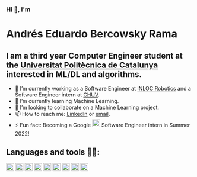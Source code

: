 ### Hi 👋, I'm
# Andrés Eduardo Bercowsky Rama


## I am a third year Computer Engineer student at the [Universitat Politècnica de Catalunya](https://www.upc.edu/) interested in ML/DL and algorithms.

- 🔭 I’m currently working as a Software Engineer at [INLOC Robotics](https://inlocrobotics.com/es/inicio/) and a Software Engineer intern at [CHUV](https://www.chuv.ch/).
- 🌱 I’m currently learning Machine Learning.
- 👯 I’m looking to collaborate on a Machine Learning project.
- 📫 How to reach me: [LinkedIn](https://linkedin.com/in/andrés-eduardo-bercowsky-rama-) or [email](mailto:andresbercowsky@gmail.com).
- ⚡ Fun fact: Becoming a Google <a href="https://www.google.com/" title="Google"><img src="https://github.com/get-icon/geticon/raw/master/icons/google-2014.svg" alt="Google" width="21px" height="21px"></a> Software Engineer intern in Summer 2022!

## Languages and tools 🧑‍💻:
<a href="https://expressjs.com/" title="Express"><img src="https://github.com/get-icon/geticon/raw/master/icons/express.svg" alt="Express" width="21px" height="21px"></a>
<a href="https://nodejs.org/" title="Node.js"><img src="https://github.com/get-icon/geticon/raw/master/icons/nodejs-icon.svg" alt="Node.js" width="21px" height="21px"></a>
<a href="https://developer.mozilla.org/en-US/docs/Web/JavaScript" title="JavaScript"><img src="https://github.com/get-icon/geticon/raw/master/icons/javascript.svg" alt="JavaScript" width="21px" height="21px"></a>
<a href="https://www.w3.org/TR/html5/" title="HTML5"><img src="https://github.com/get-icon/geticon/raw/master/icons/html-5.svg" alt="HTML5" width="21px" height="21px"></a>
<a href="https://www.postgresql.org/" title="PostgreSQL"><img src="https://github.com/get-icon/geticon/raw/master/icons/postgresql.svg" alt="PostgreSQL" width="21px" height="21px"></a>
<a href="https://www.w3.org/TR/CSS/" title="CSS3"><img src="https://github.com/get-icon/geticon/raw/master/icons/css-3.svg" alt="CSS3" width="21px" height="21px"></a>
<a href="https://isocpp.org/" title="C++"><img src="https://github.com/get-icon/geticon/raw/master/icons/c-plusplus.svg" alt="C++" width="21px" height="21px"></a>
<a href="https://www.python.org/" title="Python"><img src="https://github.com/get-icon/geticon/raw/master/icons/python.svg" alt="Python" width="21px" height="21px"></a>
<a href="https://www.java.com/" title="Java"><img src="https://github.com/get-icon/geticon/raw/master/icons/java.svg" alt="Java" width="21px" height="21px"></a>
